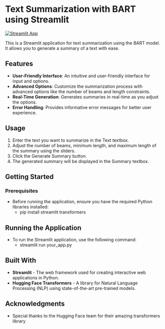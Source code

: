 # Text Summarization with BART using Streamlit

[![Streamlit App](https://static.streamlit.io/badges/streamlit_badge_black_white.svg)](https://textsummarization-hqykwe4yz5cftfdcqxte3q.streamlit.app/)

This is a Streamlit application for text summarization using the BART model. It allows you to generate a summary of a text with ease.

## Features

- **User-Friendly Interface**: An intuitive and user-friendly interface for input and options.
- **Advanced Options**: Customize the summarization process with advanced options like the number of beams and length constraints.
- **Real-Time Generation**: Generates summaries in real-time as you adjust the options.
- **Error Handling**: Provides informative error messages for better user experience.

## Usage
1. Enter the text you want to summarize in the Text textbox.
2. Adjust the number of beams, minimum length, and maximum length of the summary using the sliders.
3. Click the Generate Summary button.
4. The generated summary will be displayed in the Summary textbox.

## Getting Started
### Prerequisites
- Before running the application, ensure you have the required Python libraries installed:
  - pip install streamlit transformers

## Running the Application
- To run the Streamlit application, use the following command:
  - streamlit run your_app.py

## Built With
- **Streamlit** - The web framework used for creating interactive web applications in Python.
- **Hugging Face Transformers** - A library for Natural Language Processing (NLP) using state-of-the-art pre-trained models.

## Acknowledgments
- Special thanks to the Hugging Face team for their amazing transformers library
